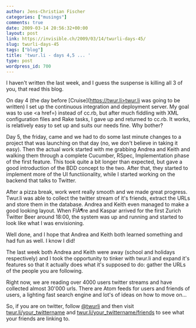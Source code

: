 ```yaml
---
author: Jens-Christian Fischer
categories: ["musings"]
comments: true
date: 2009-03-14 20:56:32+00:00
layout: post
link: https://invisible.ch/2009/03/14/twurli-days-45/
slug: twurli-days-45
tags: ["blog"]
title: 'twur.li - days 4,5 ... '
type: post
wordpress_id: 700
---
```


I haven't written the last week, and I guess the suspense is killing all 3 of you, that read this blog.

On day 4 (the day before [Cruise](https://twur.li>twur.li</a> was going to be written) I set up the continuous integration and deployment server. My goal was to use <a href=) instead of cc.rb, but after much fiddling with XML configuration files and Rake tasks, I gave up and returned to cc.rb. It works, is relatively easy to set up and suits our needs fine. Why bother?

Day 5, the friday, came and we had to do some last minute changes to a project that was launching on that day (no, we don't believe in taking it easy). Then the actual work started with me grabbing Andrea and Keith and walking them through a complete Cucumber, RSpec, Implementation phase of the first feature. This took quite a bit longer than expected, but gave a good introduction of the BDD concept to the two. After that, they started to implement more of the UI functiionality, while I started working on the backend that talks to Twitter.

After a pizza break, work went really smooth and we made great progress. Twur.li was able to collect the twitter stream of it's friends, extract the URLs and store them in the database. Andrea and Keith even managed to make a good looking layout. When FlÃ¶re and Kaspar arrived for the first Zurich Twitter Beer around 18:00, the system was up and running and started to look like what I was envisioning.

Well done, and I hope that Andrea and Keith both learned something and had fun as well. I know I did!

The last week both Andrea and Keith were away (school and holidays respectively) and I took the opportunity to tinker with twur.li and expand it's features so that it actually does what it's supposed to do: gather the URLs of the people you are following. 

Right now, we are reading over 4000 users twitter streams and have collected almost 30'000 urls. There are Atom feeds for users and friends of users, a lighting fast search engine and lot's of ideas on how to move on...

So, if you are on twitter, follow [@twurli](https://twitter.com/twurli) and then visit [twur.li/your_twittername](https://twur.li) and [twur.li/your_twittername/friends](https://twur.li) to see what your friends are linking to.
